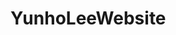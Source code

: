 # YunhoLeeWebsite
<!-- 30MFF Website

Project Name: Daily Water Commercial Film

Concept and Theme: We are promoting our water product that each has its own unique function. We divide water to drink by time of the day (morning, lunch, afternoon, night). In the morning, caffein water is recommended, to wake up ourselves and get ready to start a new day. For lunch, to sustain our body in supreme condition, vitamin water is recommended, which contains crucial vitamins and minerals that helps human metabolism. For evening, charming water is recommended, which contains pleasent scents that relaxes our body after hard work of the day. Finally for night, sleep water is recommended, which helps people to fall asleep. The website is to promote these four types of water products.

Process and Inspiration: I got inspired from a Korean water company website https://www.jpdc.co.kr/samdasoo/index.htm?gclid=EAIaIQobChMIhIqBxcSD9gIVC5BoCR0qmwuLEAAYASAAEgJ4w_D_BwE . In the website, the commercial video is at the most front of the page so that it is very easily accessible. Furthermore, there are tabs that describes more specific about their products, which made it very organised and user-friendly. I decided to implement this method on my website by using a hyperlink between websites. Each websites contain specific contents that are related to each other. As a result, the website exaggerates its contents more efficiently.

Reflection/Evaluation: I have achieved most of the goals. However, there are some ideas that I wish I could add. One of them was the right top tab in the website https://www.jpdc.co.kr/samdasoo/index.htm?gclid=EAIaIQobChMIhIqBxcSD9gIVC5BoCR0qmwuLEAAYASAAEgJ4w_D_BwE . In this website, links of the specifications of their product (origin of the water, history and so on) are organised in 2x2, which is both very accessible and visible. -->

<html>
<head>
	<title>DailyWater_YunhoLee</title>
	<meta charset="utf-8">
	<meta name="viewport" content="width=device-width, initial-scale=1">
	<style>

	* {
	box-sizing: border-box;
	}

	body {
		background-image: url("back.jpg");
	}

	header {
		background-color: rgba(0, 0, 0, 0.5);
		padding: 30px;
		text-align: center;
		font-size: 80px;
		font-style: italic;
		font-family: 'Times New Roman', Times, serif;
		color: white;
	}

	nav {
		float: left;
		width: 30%;
		text-align: left;
		font-size: 62px;
		font-family: 'Times New Roman', Times, serif;
		color: white;
	}

	nav ul {
		background-color: rgba(0, 0, 0, 0.5);
		list-style-type: none;
		padding: 0;
	}

	article {
		padding: 60px;
		float: left;
		width: 70%;
	}

	section::after {
	content: "";
	display: table;
	clear: both;
	}

	footer {
		background-color: rgba(0, 0, 0, 0.5);
		padding: 10px;
		text-align: center;
		color: rgb(139, 214, 228);
		font-size: 50px;
	}

	@media (max-width: 1200px) {
		nav, article {
		  width: 100%;
		  height: auto;
		}
	}

	a:link {
		color: grey;
		background-color: transparent;
		text-decoration: none;
	}

	a:visited {
		color: pink;
		background-color: transparent;
		text-decoration: none;
	}

	a:hover {
		color: red;
		background-color: transparent;
		text-decoration: underline;
	}

	a:active {
		color: white;
		background-color: transparent;
		text-decoration: underline;
	}

	</style>
</head>

<body>

<header>
	Daily Water
</header>

<section>
	<nav>
		<ul>
			<li>Drink Healthy,</li>
			<li>Drink Smart.</li>
			<li style="text-align: center;">
				<img src="bottle.png" type="image/png" width="300">
			</li>
			<li style="text-align: center;"><a href="water.html">4 Types of Water</a></li>
		</ul>
	</nav>
	
	<article>
		<video width="1080" controls>
			<source src="film.mp4" type="video/mp4" alt="commercial video">
			<source src="movie.ogg" type="video/ogg">
		</video>
	</article>

</section>

<footer>
	<a href="sorry.html">Click Here to Purchase Water</a>
</footer>

<footer>
	<a href="teammates.html">Click Here to meet my Teammates</a>
</footer>

</body>
</html>
